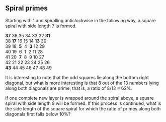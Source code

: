 ## Spiral primes



Starting with $1$ and spiralling anticlockwise in the following way, a square spiral with side length $7$ is formed.

**37** 36 35 34 33 32 **31**  
38 **17** 16 15 14 **13** 30  
39 18  **5**  4  **3** 12 29  
40 19  6  1  2 11 28  
41 20  **7**  8  9 10 27  
42 21 22 23 24 25 26  
**43** 44 45 46 47 48 49

It is interesting to note that the odd squares lie along the bottom right diagonal, but what is more interesting is that $8$ out of the $13$ numbers lying along both diagonals are prime; that is, a ratio of $8$/$13$ ≈ $62$%.

If one complete new layer is wrapped around the spiral above, a square spiral with side length $9$ will be formed. If this process is continued, what is the side length of the square spiral for which the ratio of primes along both diagonals first falls below $10$%?
